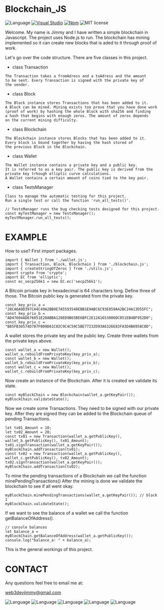 # Blockchain_JS
![Language](https://img.shields.io/badge/Language-Javascript-blue)
[![Visual Studio](https://badgen.net/badge/icon/visualstudio?icon=visualstudio&label)](https://code.visualstudio.com/)
[![Npm](https://badgen.net/badge/icon/npm?icon=npm&label)](https://https://npmjs.com/)
![MIT license](https://img.shields.io/badge/License-MIT-blue.svg)

Welcome. My name is Jimmy and I have written a simple blockchain
in Javascript. The project uses Node.js to run. The blockchain has
mining implemented so it can create new blocks that is aded to it
through proof of work.

Let's go over the code structure. There are five classes in this project.
- class Transaction
```
The Transaction takes a fromAdress and a toAdress and the amount
to be sent. Every Transaction is signed with the private key of
the sender.
```
- class Block
```
The Block instance stores Transactions that has been added to it.
A Block can be mined. Mining exists too prove that you have done work
(proof of work) by hashing the whole Block with sha256 and finding
a hash that begins with enough zeros. The amount of zeros depends
on the current mining difficulty.
```
- class Blockchain
```
The Blockchain instance stores Blocks that has been added to it.
Every block is bound together by having the hash stored of
the previous Block in the Blockchain.
```
- class Wallet
```
The Wallet instance contains a private key and a public key.
It is referred to as a key pair. The public key is derived from the
private key trhough elliptic curve calculations.
A Wallet contains a certain amount of coins tied to the key pair.
```

- class TestsManager
```
Class to manage the automatic testing for this project.
Run a single test or call the function 'run_all_tests()'.
```
``` JS
// TestsManager runs the bug checking tests designed for this project.
const myTestManager = new TestsManager();
myTestManager.run_all_tests();
```

# EXAMPLE
How to use? First import packages.

``` JS
import { Wallet } from './wallet.js';
import { Transaction, Block, Blockchain } from './blockchain.js';
import { createStringOfZeros } from './utils.js';
import crypto from 'crypto';
import EC from 'elliptic';
const ec_secp256k1 = new EC.ec('secp256k1');
```

A Bitcoin private key in hexadecimal is 64 characters long. Define three of those.
The Bitcoin public key is generated from the private key.
``` JS
const key_priv_a = "28CA6A9D397CA4C49A2BB9E7A5593548EBB1E9ABC6C93E859A42BC24A13D55FC";
const key_priv_b = "AD47604AD676051E20ABBA120ED9B65BE6BFC2E12A1653006DC051EB4BF952D0";
const key_priv_c = "B85FB30574D787F009D61C02C9C4C59C5BE77232D93A6326E83FA3D4B6958C0D";
```

A wallet stores the private key and the public key.
Create three wallets from the private keys above.
``` JS
const wallet_a = new Wallet();
wallet_a.rebuildFromPrivateKey(key_priv_a);
const wallet_b = new Wallet();
wallet_b.rebuildFromPrivateKey(key_priv_b);
const wallet_c = new Wallet();
wallet_c.rebuildFromPrivateKey(key_priv_c);
```
Now create an instance of the Blockchain.
After it is created we validate its state.
``` JS
const myBlockChain = new Blockchain(wallet_a.getKeyPair());
myBlockChain.validateState();
```
Now we create some Transactions. They need to be signed with our private key.
After they are signed they can be added to the Blockchain queue of
pending Transactions.
``` JS
let tx01_Amount = 10;
let tx02_Amount = 20;
const tx01 = new Transaction(wallet_a.getPublicKey(), wallet_b.getPublicKey(), tx01_Amount);
tx01.signTransaction(wallet_a.getKeyPair());
myBlockChain.addTransaction(tx01);
const tx02 = new Transaction(wallet_a.getPublicKey(), wallet_c.getPublicKey(), tx02_Amount);
tx02.signTransaction(wallet_a.getKeyPair());
myBlockChain.addTransaction(tx02);
```
To mine the pending transactions of a Blockchain we call
the function minePendingTransactions() After the mining is done we validate
the blockchain to see if all went okay.
``` JS
myBlockChain.minePendingTransactions(wallet_a.getKeyPair()); // block 1
myBlockChain.validateState();
```
If we want to see the balance of a wallet we call the function getBalanceOfAddress().
``` JS
// console balances
let balance_a = myBlockChain.getBalanceOfAddress(wallet_a.getPublicKey());
console.log("balance_a: " + balance_a);
```

This is the general workings of this project.


# CONTACT
Any questions feel free to email me at:

web3devjimmy@gmail.com

![Language](https://img.shields.io/badge/Language-Javascript-blue)
![Language](https://img.shields.io/badge/Language-HTML-green)
![Language](https://img.shields.io/badge/Language-CSS-red)
![Language](https://img.shields.io/badge/Language-Python-yellow)
![Language](https://img.shields.io/badge/Language-C++-green)
